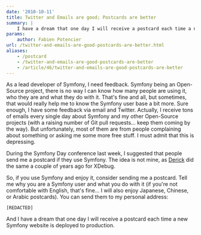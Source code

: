 ```yaml
---
date: '2010-10-11'
title: Twitter and Emails are good; Postcards are better
summary: |
    I have a dream that one day I will receive a postcard each time a new Symfony website is deployed to production.
params:
    author: Fabien Potencier
url: /twitter-and-emails-are-good-postcards-are-better.html
aliases:
    - /postcard
    - /twitter-and-emails-are-good-postcards-are-better
    - /article/46/twitter-and-emails-are-good-postcards-are-better
---
```


As a lead developer of Symfony, I need feedback. Symfony being an Open-Source
project, there is no way I can know how many people are using it, who they are
and what they do with it. That's fine and all, but sometimes, that would
really help me to know the Symfony user base a bit more. Sure enough, I have
some feedback via email and Twitter. Actually, I receive tons of
emails every single day about Symfony and my other Open-Source projects (with a raising number of Git pull requests... keep them
coming by the way). But unfortunately, most of them are from
people complaining about something or asking me some more free stuff. I must
admit that this is depressing.

During the Symfony Day conference last week, I suggested that people send me a
postcard if they use Symfony. The idea is not mine, as
[Derick](http://www.derickrethans.nl/xdebug-2-released.html) did the same a
couple of years ago for XDebug.

So, if you use Symfony and enjoy it, consider sending me a postcard. Tell me
why you are a Symfony user and what you do with it (if you're not comfortable with English, that's fine... I will also enjoy Japanese, Chinese, or Arabic postcards). You can send them to my
personal address:

    [REDACTED]

And I have a dream that one day I will receive a postcard each time a new
Symfony website is deployed to production.
